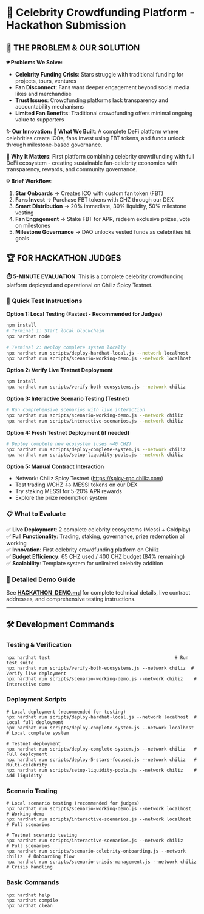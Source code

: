 # 🌟 Celebrity Crowdfunding Platform - Hackathon Submission

## 🎯 **THE PROBLEM & OUR SOLUTION**

**💔 Problems We Solve:**
- **Celebrity Funding Crisis**: Stars struggle with traditional funding for projects, tours, ventures
- **Fan Disconnect**: Fans want deeper engagement beyond social media likes and merchandise
- **Trust Issues**: Crowdfunding platforms lack transparency and accountability mechanisms
- **Limited Fan Benefits**: Traditional crowdfunding offers minimal ongoing value to supporters

**✨ Our Innovation:**
**🚀 What We Built**: A complete DeFi platform where celebrities create ICOs, fans invest using FBT tokens, and funds unlock through milestone-based governance.

**🎯 Why It Matters**: First platform combining celebrity crowdfunding with full DeFi ecosystem - creating sustainable fan-celebrity economics with transparency, rewards, and community governance.

**💡 Brief Workflow**:
1. **Star Onboards** → Creates ICO with custom fan token (FBT)
2. **Fans Invest** → Purchase FBT tokens with CHZ through our DEX
3. **Smart Distribution** → 20% immediate, 30% liquidity, 50% milestone vesting
4. **Fan Engagement** → Stake FBT for APR, redeem exclusive prizes, vote on milestones
5. **Milestone Governance** → DAO unlocks vested funds as celebrities hit goals

## 🏆 FOR HACKATHON JUDGES

**⏱️ 5-MINUTE EVALUATION**: This is a complete celebrity crowdfunding platform deployed and operational on Chiliz Spicy Testnet.

### 🚀 Quick Test Instructions

**Option 1: Local Testing (Fastest - Recommended for Judges)**
```bash
npm install
# Terminal 1: Start local blockchain
npx hardhat node

# Terminal 2: Deploy complete system locally
npx hardhat run scripts/deploy-hardhat-local.js --network localhost
npx hardhat run scripts/scenario-working-demo.js --network localhost
```

**Option 2: Verify Live Testnet Deployment**
```bash
npm install
npx hardhat run scripts/verify-both-ecosystems.js --network chiliz
```

**Option 3: Interactive Scenario Testing (Testnet)**
```bash
# Run comprehensive scenarios with live interaction
npx hardhat run scripts/scenario-working-demo.js --network chiliz
npx hardhat run scripts/interactive-scenarios.js --network chiliz
```

**Option 4: Fresh Testnet Deployment (if needed)**
```bash
# Deploy complete new ecosystem (uses ~40 CHZ)
npx hardhat run scripts/deploy-complete-system.js --network chiliz
npx hardhat run scripts/setup-liquidity-pools.js --network chiliz
```

**Option 5: Manual Contract Interaction**
- Network: Chiliz Spicy Testnet (https://spicy-rpc.chiliz.com)
- Test trading WCHZ ↔ MESSI tokens on our DEX
- Try staking MESSI for 5-20% APR rewards
- Explore the prize redemption system

### 📋 What to Evaluate

✅ **Live Deployment**: 2 complete celebrity ecosystems (Messi + Coldplay)  
✅ **Full Functionality**: Trading, staking, governance, prize redemption all working  
✅ **Innovation**: First celebrity crowdfunding platform on Chiliz  
✅ **Budget Efficiency**: 65 CHZ used / 400 CHZ budget (84% remaining)  
✅ **Scalability**: Template system for unlimited celebrity addition

### 📄 Detailed Demo Guide
See **[HACKATHON_DEMO.md](./HACKATHON_DEMO.md)** for complete technical details, live contract addresses, and comprehensive testing instructions.

---

## 🛠️ Development Commands

### Testing & Verification
```shell
npx hardhat test                                              # Run test suite
npx hardhat run scripts/verify-both-ecosystems.js --network chiliz  # Verify live deployment
npx hardhat run scripts/scenario-working-demo.js --network chiliz    # Interactive demo
```

### Deployment Scripts
```shell
# Local deployment (recommended for testing)
npx hardhat run scripts/deploy-hardhat-local.js --network localhost  # Local full deployment
npx hardhat run scripts/deploy-complete-system.js --network localhost # Local complete system

# Testnet deployment
npx hardhat run scripts/deploy-complete-system.js --network chiliz   # Full deployment
npx hardhat run scripts/deploy-5-stars-focused.js --network chiliz   # Multi-celebrity
npx hardhat run scripts/setup-liquidity-pools.js --network chiliz    # Add liquidity
```

### Scenario Testing
```shell
# Local scenario testing (recommended for judges)
npx hardhat run scripts/scenario-working-demo.js --network localhost       # Working demo
npx hardhat run scripts/interactive-scenarios.js --network localhost       # Full scenarios

# Testnet scenario testing
npx hardhat run scripts/interactive-scenarios.js --network chiliz          # Full scenarios
npx hardhat run scripts/scenario-celebrity-onboarding.js --network chiliz  # Onboarding flow
npx hardhat run scripts/scenario-crisis-management.js --network chiliz     # Crisis handling
```

### Basic Commands
```shell
npx hardhat help
npx hardhat compile
npx hardhat clean
```
